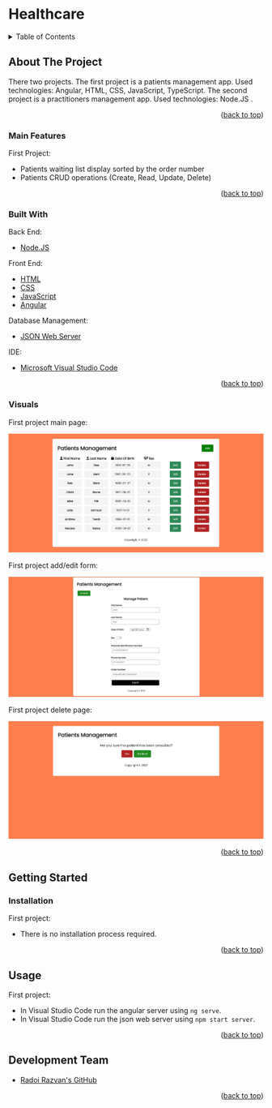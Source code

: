 <div id="top"></div>

# Healthcare

<!-- TABLE OF CONTENTS -->
<details>
  <summary>Table of Contents</summary>
  <ol>
    <li>
      <a href="#about-the-project">About The Project</a>
      <ul>
        <li><a href="#main-features">Main Features</a></li>
        <li><a href="#built-with">Built With</a></li>
        <li><a href="#visuals">Visuals</a></li>
      </ul>
    </li>
    <li>
      <a href="#getting-started">Getting Started</a>
      <ul>
        <li><a href="#installation">Installation</a></li>
      </ul>
    </li>
    <li><a href="#usage">Usage</a></li>
    <li><a href="#development-team">Development Team</a></li>
  </ol>
</details>

<!-- ABOUT THE PROJECT -->
## About The Project

There two projects. The first project is a patients management app. Used technologies: Angular, HTML, CSS, JavaScript, TypeScript. The second project is a practitioners management app. Used technologies: Node.JS .

<p align="right">(<a href="#top">back to top</a>)</p>


### Main Features

First Project:
- Patients waiting list display sorted by the order number
- Patients CRUD operations (Create, Read, Update, Delete) 

<p align="right">(<a href="#top">back to top</a>)</p>

### Built With

Back End:
* [Node.JS][node]

Front End:
* [HTML][html]
* [CSS][css]
* [JavaScript][js]
* [Angular][angular]

Database Management:
* [JSON Web Server][json-web-server]

IDE:
* [Microsoft Visual Studio Code][visual-studio-code]

<p align="right">(<a href="#top">back to top</a>)</p>

### Visuals

First project main page:

![angular_page.jpg][angular-main-page]

First project add/edit form:

![angular_add_edit_page.jpg][angular-add-edit-page]

First project delete page:

![angular_delete_page.jpg][angular-delete-page]


<p align="right">(<a href="#top">back to top</a>)</p>


<!-- GETTING STARTED -->
## Getting Started

### Installation

First project:
- There is no installation process required.

<p align="right">(<a href="#top">back to top</a>)</p>



<!-- USAGE EXAMPLES -->
## Usage

First project:
- In Visual Studio Code run the angular server using `ng serve`.
- In Visual Studio Code run the json web server using `npm start server`.

<p align="right">(<a href="#top">back to top</a>)</p>


## Development Team

* [Radoi Razvan's GitHub][radoi-razvan]

<p align="right">(<a href="#top">back to top</a>)</p>

<!-- MARKDOWN LINKS & IMAGES -->

[angular]: https://angular.io/
[node]: https://nodejs.org/en/
[html]: https://html.com/
[css]: https://www.w3.org/Style/CSS/Overview.en.html
[js]: https://www.javascript.com/
[visual-studio-code]: https://code.visualstudio.com/
[json-web-server]: https://www.npmjs.com/package/json-server 

[radoi-razvan]: https://github.com/radoi-razvan

[angular-main-page]: project_photos/angular_main_page.jpg
[angular-add-edit-page]: project_photos/angular_add_edit_page.jpg
[angular-delete-page]: project_photos/angular_delete_page.jpg